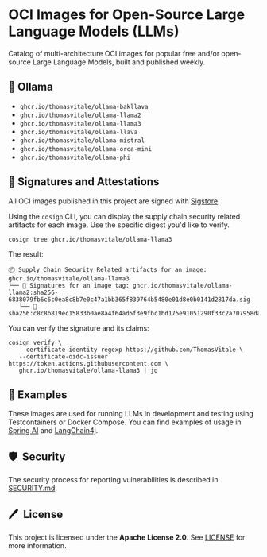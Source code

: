 # OCI Images for Open-Source Large Language Models (LLMs)

Catalog of multi-architecture OCI images for popular free and/or open-source Large Language Models, built and published weekly.

## 🦙 Ollama

* `ghcr.io/thomasvitale/ollama-bakllava`
* `ghcr.io/thomasvitale/ollama-llama2`
* `ghcr.io/thomasvitale/ollama-llama3`
* `ghcr.io/thomasvitale/ollama-llava`
* `ghcr.io/thomasvitale/ollama-mistral`
* `ghcr.io/thomasvitale/ollama-orca-mini`
* `ghcr.io/thomasvitale/ollama-phi`

## 🔐 Signatures and Attestations

All OCI images published in this project are signed with [Sigstore](https://www.sigstore.dev).

Using the `cosign` CLI, you can display the supply chain security related artifacts for each image. Use the specific digest you'd like to verify.

```shell
cosign tree ghcr.io/thomasvitale/ollama-llama3
```

The result:

```shell
📦 Supply Chain Security Related artifacts for an image: ghcr.io/thomasvitale/ollama-llama3
└── 🔐 Signatures for an image tag: ghcr.io/thomasvitale/ollama-llama2:sha256-6838079fb6c6c0ea8c8b7e0c47a1bb365f839764b5480e01d8e0b0141d2817da.sig
   └── 🍒 sha256:c8c8b819ec15833b0ae8a4f64ad5f3e9fbc1bd175e91051290f33c2a707958da
```

You can verify the signature and its claims:

```shell
cosign verify \
   --certificate-identity-regexp https://github.com/ThomasVitale \
   --certificate-oidc-issuer https://token.actions.githubusercontent.com \
   ghcr.io/thomasvitale/ollama-llama3 | jq
```

## 🌟 Examples

These images are used for running LLMs in development and testing using Testcontainers or Docker Compose. You can find examples of usage in [Spring AI](https://github.com/ThomasVitale/llm-apps-java-spring-ai) and [LangChain4j](https://github.com/ThomasVitale/llm-apps-java-langchain4j).

## 🛡️&nbsp; Security

The security process for reporting vulnerabilities is described in [SECURITY.md](SECURITY.md).

## 🖊️&nbsp; License

This project is licensed under the **Apache License 2.0**. See [LICENSE](LICENSE) for more information.
